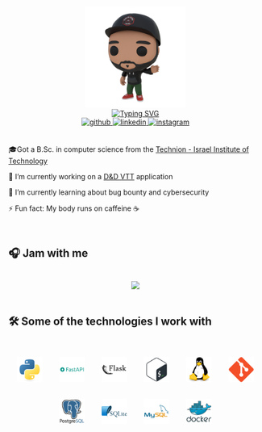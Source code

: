 <div align="center">
    <img src="https://github.com/shahafashash/shahafashash/blob/main/images/p1.png" alt="MePop" height="200">
</div>


<div align="center" class="row">
    <a href="https://git.io/typing-svg">
        <img src="https://readme-typing-svg.demolab.com?font=Montserrat&weight=500&size=32&duration=4000&pause=1000&color=F0A41C&vCenter=true&width=550&height=70&lines=Hi!+My+name+is+Shahaf+Ashash;I+am+a+software+engineer+at+Intel" alt="Typing SVG" />
    </a>
</div>

<div align="center">
    <a href="https://github.com/shahafashash" target="_blank">
        <img src=https://img.shields.io/badge/github-%2324292e.svg?&style=for-the-badge&logo=github&logoColor=white alt=github style="margin-bottom: 5px;" />
    </a>
    <a href="https://linkedin.com/in/shahafashash" target="_blank">
        <img src=https://img.shields.io/badge/linkedin-%231E77B5.svg?&style=for-the-badge&logo=linkedin&logoColor=white alt=linkedin style="margin-bottom: 5px;" />
    </a>
    <a href="https://instagram.com/shahafashash" target="_blank">
        <img src=https://img.shields.io/badge/instagram-%23000000.svg?&style=for-the-badge&logo=instagram&logoColor=white alt=instagram style="margin-bottom: 5px;" />
    </a>
</div>

<br/>
<div align="left">
    <p>🎓Got a B.Sc. in computer science from the <a href="https://www.technion.ac.il/en/home-2/">Technion -  Israel Institute of Technology</a>
    </p>
    <p>🔭 I’m currently working on a <a href="https://github.com/shahafashash/dnd-vtt">D&amp;D VTT</a> application
    </p>
    <p>🌱 I’m currently learning about bug bounty and cybersecurity
    </p>
    <p>⚡ Fun fact: My body runs on caffeine ☕</p>
</div>
<br/>

## :headphones: Jam with me
<br/>

<div align="center">
    <img src="https://spotify-github-profile.vercel.app/api/view?uid=shahafashash19&cover_image=true&theme=novatorem&show_offline=false&background_color=121212&interchange=false&bar_color=ffbb00&bar_color_cover=false" />
</div>

<br/>

## :hammer_and_wrench: Some of the technologies I work with
<br/>

<div align="center">
    <img style="margin: 15px" src="https://github.com/devicons/devicon/blob/master/icons/python/python-original.svg" alt="Python" height="50" />
    <img style="margin: 15px" src="https://github.com/devicons/devicon/blob/master/icons/fastapi/fastapi-original-wordmark.svg" alt="FastAPI" height="50" />
    <img style="margin: 15px" src="https://github.com/devicons/devicon/blob/master/icons/flask/flask-original-wordmark.svg" alt="Flask" height="50" />
    <img style="margin: 15px" src="https://github.com/devicons/devicon/blob/master/icons/bash/bash-original.svg" alt="Bash" height="50" />
    <img style="margin: 15px" src="https://github.com/devicons/devicon/blob/master/icons/linux/linux-original.svg" alt="Linux" height="50" />
    <img style="margin: 15px" src="https://github.com/devicons/devicon/blob/master/icons/git/git-plain.svg" alt="Git" height="50" />
    <img style="margin: 15px" src="https://github.com/devicons/devicon/blob/master/icons/postgresql/postgresql-original-wordmark.svg" alt="PostgreSQL" height="50" />
    <img style="margin: 15px" src="https://github.com/devicons/devicon/blob/master/icons/sqlite/sqlite-original-wordmark.svg" alt="Sqlite" height="50" />
    <img style="margin: 15px" src="https://github.com/devicons/devicon/blob/master/icons/mysql/mysql-original-wordmark.svg" alt="MySQL" height="50" />
    <img style="margin: 15px" src="https://github.com/devicons/devicon/blob/master/icons/docker/docker-original-wordmark.svg" alt="Docker" height="50" />
</div>

<br/>



